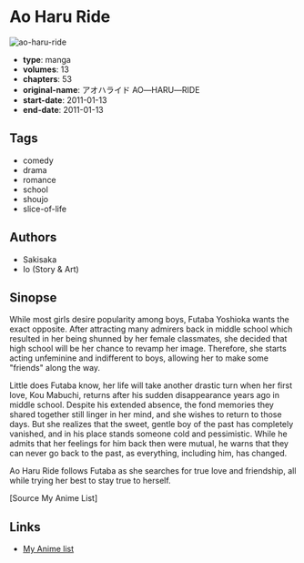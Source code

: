 # Ao Haru Ride

![ao-haru-ride](https://cdn.myanimelist.net/images/manga/1/62369.jpg)

-   **type**: manga
-   **volumes**: 13
-   **chapters**: 53
-   **original-name**: アオハライド AO―HARU―RIDE
-   **start-date**: 2011-01-13
-   **end-date**: 2011-01-13

## Tags

-   comedy
-   drama
-   romance
-   school
-   shoujo
-   slice-of-life

## Authors

-   Sakisaka
-   Io (Story & Art)

## Sinopse

While most girls desire popularity among boys, Futaba Yoshioka wants the exact opposite. After attracting many admirers back in middle school which resulted in her being shunned by her female classmates, she decided that high school will be her chance to revamp her image. Therefore, she starts acting unfeminine and indifferent to boys, allowing her to make some "friends" along the way.

Little does Futaba know, her life will take another drastic turn when her first love, Kou Mabuchi, returns after his sudden disappearance years ago in middle school. Despite his extended absence, the fond memories they shared together still linger in her mind, and she wishes to return to those days. But she realizes that the sweet, gentle boy of the past has completely vanished, and in his place stands someone cold and pessimistic. While he admits that her feelings for him back then were mutual, he warns that they can never go back to the past, as everything, including him, has changed.

Ao Haru Ride follows Futaba as she searches for true love and friendship, all while trying her best to stay true to herself.

[Source My Anime List]

## Links

-   [My Anime list](https://myanimelist.net/manga/24294/Ao_Haru_Ride)
